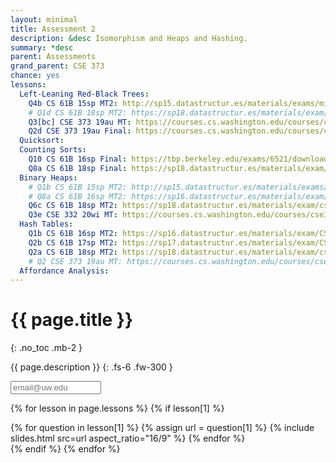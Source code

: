 ```yaml
---
layout: minimal
title: Assessment 2
description: &desc Isomorphism and Heaps and Hashing.
summary: *desc
parent: Assessments
grand_parent: CSE 373
chance: yes
lessons:
  Left-Leaning Red-Black Trees:
    Q4b CS 61B 15sp MT2: http://sp15.datastructur.es/materials/exams/midterm2.pdf#page=5
    # Q1d CS 61B 18sp MT2: https://sp18.datastructur.es/materials/exam/cs61b-sp18-mt2.pdf#page=2
    Q3[bc] CSE 373 19au MT: https://courses.cs.washington.edu/courses/cse373/19au/files/cse373-19au-midterm.pdf#page=3
    Q2d CSE 373 19au Final: https://courses.cs.washington.edu/courses/cse373/19au/files/cse373-19au-final.pdf#page=2
  Quicksort:
  Counting Sorts:
    Q10 CS 61B 16sp Final: https://tbp.berkeley.edu/exams/6521/download/#page=13
    Q8a CS 61B 18sp Final: https://sp18.datastructur.es/materials/exam/cs61b-sp18-final.pdf#page=10
  Binary Heaps:
    # Q1b CS 61B 15sp MT2: http://sp15.datastructur.es/materials/exams/midterm2.pdf#page=2
    # Q8a CS 61B 16sp MT2: https://sp16.datastructur.es/materials/exam/CS61B_Spring2016_MT2.pdf#page=9
    Q6c CS 61B 18sp MT2: https://sp18.datastructur.es/materials/exam/cs61b-sp18-mt2.pdf#page=7
    Q3e CSE 332 20wi MT: https://courses.cs.washington.edu/courses/cse332/20wi/files/cse332-20wi-midterm.pdf#page=3
  Hash Tables:
    Q1b CS 61B 16sp MT2: https://sp16.datastructur.es/materials/exam/CS61B_Spring2016_MT2.pdf#page=2
    Q2b CS 61B 17sp MT2: https://sp17.datastructur.es/materials/exam/CS61B_Spring2017_MT2.pdf#page=3
    Q2a CS 61B 18sp MT2: https://sp18.datastructur.es/materials/exam/cs61b-sp18-mt2.pdf#page=3
    # Q2 CSE 373 19au MT: https://courses.cs.washington.edu/courses/cse373/19au/files/cse373-19au-midterm.pdf#page=2
  Affordance Analysis:
---
```


# {{ page.title }}
{: .no_toc .mb-2 }

{{ page.description }}
{: .fs-6 .fw-300 }

<input id="email" type="email" size="15" placeholder="email@uw.edu" class="text-beta p-2 mb-2" />

{% for lesson in page.lessons %}
{% if lesson[1] %}
<div id="{{ lesson[0] | slugify }}" class="questions">
{% for question in lesson[1] %}
{% assign url = question[1] %}
{% include slides.html src=url aspect_ratio="16/9" %}
{% endfor %}
</div>
{% endif %}
{% endfor %}

<script>
{% include_relative _unhide.js %}
</script>
